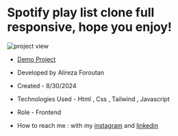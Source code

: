 # Spotify play list clone full responsive, hope you enjoy!

![project view](https://github.com/user-attachments/assets/15d3dd3d-f4b7-4b0e-8598-5dc695d6e2e6)

- [Demo Project](https://alireza-foroutan.github.io/portfolio/)

- Developed by Alireza Foroutan

- Created - 8/30/2024
 
- Technologies Used - Html , Css , Tailwind , Javascript
 
- Role - Frontend

- How to reach me : with my [instagram](https://instagram.com/alireza_foroutan_web) and [linkedin](www.linkedin.com/in/alireza-foroutan-90a893302)
